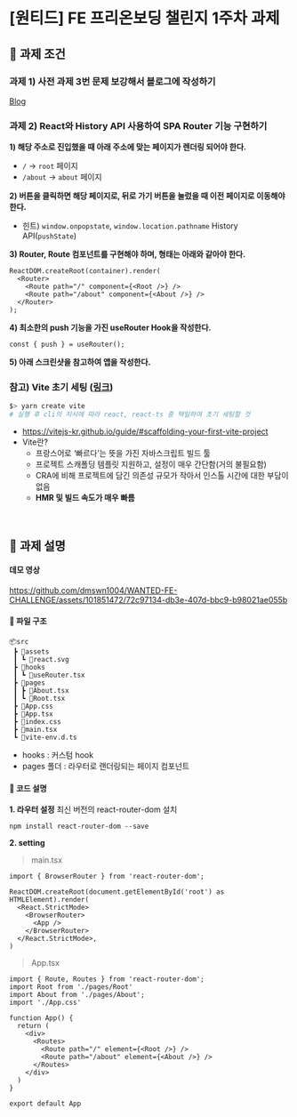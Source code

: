 # [원티드] FE 프리온보딩 챌린지 1주차 과제
## 📌 과제 조건

### 과제 1) 사전 과제 3번 문제 보강해서 블로그에 작성하기
[Blog](https://j-tech-dev.tistory.com/98)

### 과제 2) React와 History API 사용하여 SPA Router 기능 구현하기
**1) 해당 주소로 진입했을 때 아래 주소에 맞는 페이지가 렌더링 되어야 한다.**
- `/` → `root` 페이지
- `/about` → `about` 페이지

**2) 버튼을 클릭하면 해당 페이지로, 뒤로 가기 버튼을 눌렀을 때 이전 페이지로 이동해야 한다.**
- 힌트) `window.onpopstate`, `window.location.pathname` History API(`pushState`)

**3) Router, Route 컴포넌트를 구현해야 하며, 형태는 아래와 같아야 한다.**
```tsx
ReactDOM.createRoot(container).render(
  <Router>
    <Route path="/" component={<Root />} />
    <Route path="/about" component={<About />} />
  </Router>
);
```

**4) 최소한의 push 기능을 가진 useRouter Hook을 작성한다.**
```tsx
const { push } = useRouter();
```

**5) 아래 스크린샷을 참고하여 앱을 작성한다.**

### 참고) **Vite 초기 세팅 ([링크](https://vitejs-kr.github.io/guide/#scaffolding-your-first-vite-project))**
```bash
$> yarn create vite
# 실행 후 cli의 지시에 따라 react, react-ts 중 택일하여 초기 세팅할 것
```

- https://vitejs-kr.github.io/guide/#scaffolding-your-first-vite-project
- Vite란?
    - 프랑스어로 ‘빠르다’는 뜻을 가진 자바스크립트 빌드 툴
    - 프로젝트 스캐폴딩 템플릿 지원하고, 설정이 매우 간단함(거의 불필요함)
    - CRA에 비해 프로젝트에 담긴 의존성 규모가 작아서 인스톨 시간에 대한 부담이 없음
    - **HMR 및 빌드 속도가 매우 빠름**

<br>

## 📌 과제 설명

#### 데모 영상
https://github.com/dmswn1004/WANTED-FE-CHALLENGE/assets/101851472/72c97134-db3e-407d-bbc9-b98021ae055b

#### 📁 파일 구조
```
📦src
 ┣ 📂assets
 ┃ ┗ 📜react.svg
 ┣ 📂hooks
 ┃ ┗ 📜useRouter.tsx
 ┣ 📂pages
 ┃ ┣ 📜About.tsx
 ┃ ┗ 📜Root.tsx
 ┣ 📜App.css
 ┣ 📜App.tsx
 ┣ 📜index.css
 ┣ 📜main.tsx
 ┗ 📜vite-env.d.ts
```

- hooks : 커스텀 hook
- pages 폴더 : 라우터로 랜더링되는 페이지 컴포넌트

#### 🔎 코드 설명
**1. 라우터 설정**
최신 버전의 react-router-dom 설치
```bush
npm install react-router-dom --save
```

**2. setting**
> main.tsx
```tsx
import { BrowserRouter } from 'react-router-dom';

ReactDOM.createRoot(document.getElementById('root') as HTMLElement).render(
  <React.StrictMode>
    <BrowserRouter>
      <App />
    </BrowserRouter>
  </React.StrictMode>,
)
```

> App.tsx
```tsx
import { Route, Routes } from 'react-router-dom';
import Root from './pages/Root'
import About from './pages/About';
import './App.css'

function App() {
  return (
    <div>
      <Routes>
        <Route path="/" element={<Root />} />
        <Route path="/about" element={<About />} />
      </Routes>
    </div>
  )
}

export default App
```

